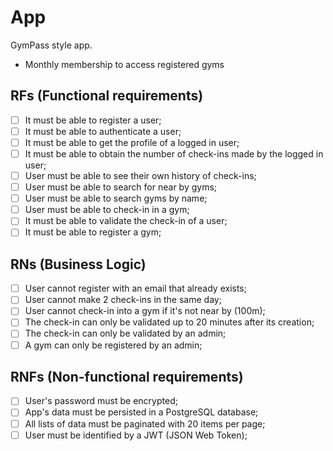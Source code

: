 
# App

GymPass style app.
- Monthly membership to access registered gyms

## RFs (Functional requirements)

- [ ] It must be able to register a user;
- [ ] It must be able to authenticate a user;
- [ ] It must be able to get the profile of a logged in user;
- [ ] It must be able to obtain the number of check-ins made by the logged in user;
- [ ] User must be able to see their own history of check-ins;
- [ ] User must be able to search for near by gyms;
- [ ] User must be able to search gyms by name;
- [ ] User must be able to check-in in a gym;
- [ ] It must be able to validate the check-in of a user;
- [ ] It must be able to register a gym;

## RNs (Business Logic)

- [ ] User cannot register with an email that already exists;
- [ ] User cannot make 2 check-ins in the same day;
- [ ] User cannot check-in into a gym if it's not near by (100m);
- [ ] The check-in can only be validated up to 20 minutes after its creation;
- [ ] The check-in can only be validated by an admin;
- [ ] A gym can only be registered by an admin;

## RNFs (Non-functional requirements)

- [ ] User's password must be encrypted;
- [ ] App's data must be persisted in a PostgreSQL database;
- [ ] All lists of data must be paginated with 20 items per page;
- [ ] User must be identified by a JWT (JSON Web Token);